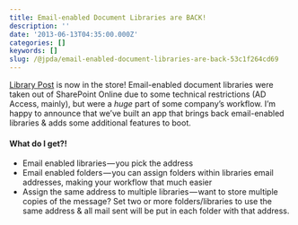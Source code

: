```yaml
---
title: Email-enabled Document Libraries are BACK!
description: ''
date: '2013-06-13T04:35:00.000Z'
categories: []
keywords: []
slug: /@jpda/email-enabled-document-libraries-are-back-53c1f264cd69
---
```


[Library Post](http://office.microsoft.com/en-us/store/library-post-WA104080024.aspx?redir=0)​ is now in the store! Email-enabled document libraries were taken out of SharePoint Online due to some technical restrictions (AD Access, mainly), but were a _huge_ part of some company’s workflow. I’m happy to announce that we’ve built an app that brings back email-enabled libraries & adds some additional features to boot.

#### What do I get?!

*   Email enabled libraries — you pick the address
*   Email enabled folders — you can assign folders within libraries email addresses, making your workflow that much easier
*   Assign the same address to multiple libraries — want to store multiple copies of the message? Set two or more folders/libraries to use the same address & all mail sent will be put in each folder with that address.